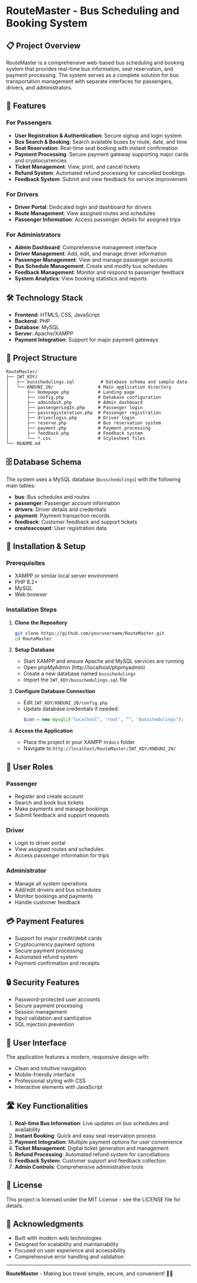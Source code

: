 # RouteMaster - Bus Scheduling and Booking System

## 📋 Project Overview

RouteMaster is a comprehensive web-based bus scheduling and booking system that provides real-time bus information, seat reservation, and payment processing. The system serves as a complete solution for bus transportation management with separate interfaces for passengers, drivers, and administrators.

## 🚀 Features

### For Passengers
- **User Registration & Authentication**: Secure signup and login system
- **Bus Search & Booking**: Search available buses by route, date, and time
- **Seat Reservation**: Real-time seat booking with instant confirmation
- **Payment Processing**: Secure payment gateway supporting major cards and cryptocurrencies
- **Ticket Management**: View, print, and cancel tickets
- **Refund System**: Automated refund processing for cancelled bookings
- **Feedback System**: Submit and view feedback for service improvement

### For Drivers
- **Driver Portal**: Dedicated login and dashboard for drivers
- **Route Management**: View assigned routes and schedules
- **Passenger Information**: Access passenger details for assigned trips

### For Administrators
- **Admin Dashboard**: Comprehensive management interface
- **Driver Management**: Add, edit, and manage driver information
- **Passenger Management**: View and manage passenger accounts
- **Bus Schedule Management**: Create and modify bus schedules
- **Feedback Management**: Monitor and respond to passenger feedback
- **System Analytics**: View booking statistics and reports

## 🛠️ Technology Stack

- **Frontend**: HTML5, CSS, JavaScript
- **Backend**: PHP
- **Database**: MySQL
- **Server**: Apache/XAMPP
- **Payment Integration**: Support for major payment gateways

## 📁 Project Structure

```
RouteMaster/
├── IWT_KDY/
│   ├── busschedulings.sql          # Database schema and sample data
│   └── KNDUNI_20/                 # Main application directory
│       ├── Homepage.php           # Landing page
│       ├── config.php             # Database configuration
│       ├── admindash.php          # Admin dashboard
│       ├── passengerLogIn.php     # Passenger login
│       ├── passregisteration.php  # Passenger registration
│       ├── driverlogin.php        # Driver login
│       ├── reserve.php            # Bus reservation system
│       ├── payment.php            # Payment processing
│       ├── feedback.php           # Feedback system
│       └── *.css                  # Stylesheet files
└── README.md
```

## 🗄️ Database Schema

The system uses a MySQL database (`busschedulings`) with the following main tables:

- **bus**: Bus schedules and routes
- **passenger**: Passenger account information
- **drivers**: Driver details and credentials
- **payment**: Payment transaction records
- **feedback**: Customer feedback and support tickets
- **createaccount**: User registration data

## 🚀 Installation & Setup

### Prerequisites
- XAMPP or similar local server environment
- PHP 8.2+ 
- MySQL
- Web browser

### Installation Steps

1. **Clone the Repository**
   ```bash
   git clone https://github.com/yourusername/RouteMaster.git
   cd RouteMaster
   ```

2. **Setup Database**
   - Start XAMPP and ensure Apache and MySQL services are running
   - Open phpMyAdmin (http://localhost/phpmyadmin)
   - Create a new database named `busschedulings`
   - Import the `IWT_KDY/busschedulings.sql` file

3. **Configure Database Connection**
   - Edit `IWT_KDY/KNDUNI_20/config.php`
   - Update database credentials if needed:
     ```php
     $con = new mysqli("localhost", "root", "", "busschedulings");
     ```

4. **Access the Application**
   - Place the project in your XAMPP `htdocs` folder
   - Navigate to `http://localhost/RouteMaster/IWT_KDY/KNDUNI_20/`

## 👥 User Roles

### Passenger
- Register and create account
- Search and book bus tickets
- Make payments and manage bookings
- Submit feedback and support requests

### Driver
- Login to driver portal
- View assigned routes and schedules
- Access passenger information for trips

### Administrator
- Manage all system operations
- Add/edit drivers and bus schedules
- Monitor bookings and payments
- Handle customer feedback

## 💳 Payment Features

- Support for major credit/debit cards
- Cryptocurrency payment options
- Secure payment processing
- Automated refund system
- Payment confirmation and receipts

## 🔒 Security Features

- Password-protected user accounts
- Secure payment processing
- Session management
- Input validation and sanitization
- SQL injection prevention

## 📱 User Interface

The application features a modern, responsive design with:
- Clean and intuitive navigation
- Mobile-friendly interface
- Professional styling with CSS
- Interactive elements with JavaScript

## 🛣️ Key Functionalities

1. **Real-time Bus Information**: Live updates on bus schedules and availability
2. **Instant Booking**: Quick and easy seat reservation process
3. **Payment Integration**: Multiple payment options for user convenience
4. **Ticket Management**: Digital ticket generation and management
5. **Refund Processing**: Automated refund system for cancellations
6. **Feedback System**: Customer support and feedback collection
7. **Admin Controls**: Comprehensive administrative tools

## 📄 License

This project is licensed under the MIT License - see the LICENSE file for details.

## 🙏 Acknowledgments

- Built with modern web technologies
- Designed for scalability and maintainability
- Focused on user experience and accessibility
- Comprehensive error handling and validation

---

**RouteMaster** - Making bus travel simple, secure, and convenient! 🚌✨
